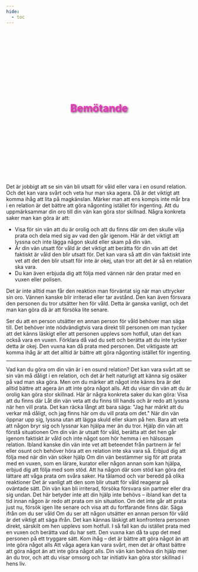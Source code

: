 ```yaml
---
hide:
  - toc
---
```

<div style="
        background-image: url('../../resources/images/ctrl-image-6.jpg'); /* Replace with your hero image URL */
        background-size: cover; /* Cover the entire div */
        background-position: center; /* Center the image */
        height: 400px; /* Set the height of the hero section */
        display: flex; /* Use flexbox for centering content */
        align-items: center; /* Center content vertically */
        justify-content: center; /* Center content horizontally */
        color: white; /* Text color */
        text-align: center; /* Center text */
        text-shadow: 2px 2px 4px rgba(0, 0, 0, 0.7); /* Black shadow effect */
        ">
        <h1 style="color:#FF28C3">
            Bemötande
        </h1>
</div>



Det är jobbigt att se sin vän bli utsatt för våld eller vara i en osund relation. Och det kan vara svårt och veta hur man ska agera. Då är det viktigt att komma ihåg att lita på magkänslan. Märker man att ens kompis inte mår bra i en relation är det bättre att göra någonting istället för ingenting. Att du uppmärksammar din oro till din vän kan göra stor skillnad. Några konkreta saker man kan göra är att:

* Visa för sin vän att du är orolig och att du finns där om den skulle vilja prata och dela med sig av vad den går igenom. Här är det viktigt att lyssna och inte lägga någon skuld eller skam på din vän.
*  Är din vän utsatt för våld är det viktigt att berätta för din vän att det faktiskt är våld den blir utsatt för. Det kan vara så att din vän faktiskt inte vet att det den blir utsatt för inte är okej, utan tror att det är så en relation ska vara. 
* Du kan även erbjuda dig att följa med vännen när den pratar med en vuxen eller polisen. 

Det är inte alltid man får den reaktion man förväntat sig när man uttrycker sin oro. Vännen kanske blir irriterad eller tar avstånd. Den kan även försvara den personen du tror utsätter hen för våld. Detta är ganska vanligt, och det man kan göra då är att försöka lite senare. 

Ser du att en person utsätter en annan person för våld behöver man säga till. Det behöver inte nödvändigtvis vara direkt till personen om man tycker att det känns läskigt eller att personen upplevs som hotfull, utan det kan också vara en vuxen. Förklara då vad du sett och berätta att du inte tycker detta är okej. Den vuxna kan då prata med personen. Det viktigaste att komma ihåg är att det alltid är bättre att göra någonting istället för ingenting.


***
Vad kan du göra om din vän är i en osund relation?
Det kan vara svårt att se sin vän må dåligt i en relation, och det är helt naturligt att känna sig osäker på vad man ska göra. Men om du märker att något inte känns bra är det alltid bättre att agera än att inte göra något alls. Att du visar din vän att du är orolig kan göra stor skillnad.
Här är några konkreta saker du kan göra:
Visa att du finns där
Låt din vän veta att du finns till hands och är redo att lyssna när hen vill prata. Det kan räcka långt att bara säga: "Jag har märkt att du verkar må dåligt, och jag finns här om du vill prata om det." När din vän öppnar upp sig, lyssna utan att lägga skuld eller skam på hen. Bara att veta att någon bryr sig och lyssnar kan hjälpa mer än du tror.
Hjälp din vän att förstå situationen
Om din vän är utsatt för våld, berätta att det hen går igenom faktiskt är våld och inte något som hör hemma i en hälsosam relation. Ibland kanske din vän inte vet att beteendet från partnern är fel eller osunt och behöver höra att en relation inte ska vara så.
Erbjud dig att följa med när din vän söker hjälp
Om din vän bestämmer sig för att prata med en vuxen, som en lärare, kurator eller någon annan som kan hjälpa, erbjud dig att följa med som stöd. Att ha någon där som stöd kan göra det lättare att våga prata om svåra saker.
Ha tålamod och var beredd på olika reaktioner
Det är vanligt att den som blir utsatt för våld reagerar på oväntade sätt. Din vän kan bli irriterad, försöka försvara sin partner eller dra sig undan. Det här betyder inte att din hjälp inte behövs – ibland kan det ta tid innan någon är redo att prata om sin situation. Om det inte går att prata just nu, försök igen lite senare och visa att du fortfarande finns där.
Säga ifrån om du ser våld
Om du ser att någon utsätter en annan person för våld är det viktigt att säga ifrån. Det kan kännas läskigt att konfrontera personen direkt, särskilt om hen upplevs som hotfull. I så fall kan du istället prata med en vuxen och berätta vad du har sett. Den vuxna kan då ta upp det med personen på ett tryggare sätt.
Kom ihåg – det är bättre att göra något än att inte göra något alls
Att våga agera kan vara svårt, men det är oftast bättre att göra något än att inte göra något alls. Din vän kan behöva din hjälp mer än du tror, och att du visar omsorg och tar initiativ kan göra stor skillnad i hens liv.
</div>
